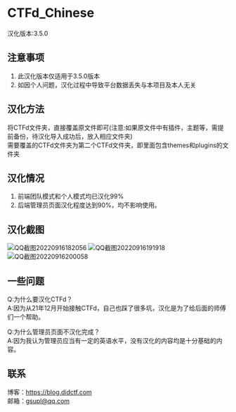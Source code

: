 # CTFd_Chinese
汉化版本:3.5.0
## 注意事项
1. 此汉化版本仅适用于3.5.0版本  
3. 如因个人问题，汉化过程中导致平台数据丢失与本项目及本人无关  

## 汉化方法
将CTFd文件夹，直接覆盖原文件即可(注意:如果原文件中有插件，主题等，需提前备份，待汉化导入成功后，放入相应文件夹)  
需要覆盖的CTFd文件夹为第二个CTFd文件夹，即里面包含themes和plugins的文件夹  

## 汉化情况
1. 前端团队模式和个人模式均已汉化99%   
2. 后端管理员页面汉化程度达到90%，均不影响使用。  

## 汉化截图
![QQ截图20220916182056](https://user-images.githubusercontent.com/90653809/190836894-0d6ee2be-99c2-4079-b635-e9cbfd59c50c.png)
![QQ截图20220916191918](https://user-images.githubusercontent.com/90653809/190836895-4dd30db5-2bf2-46cf-b344-d2b213bd18cd.png)
![QQ截图20220916200058](https://user-images.githubusercontent.com/90653809/190836896-c2e5ab84-c42b-41de-921a-d7f7ace28635.png)


## 一些问题

Q:为什么要汉化CTFd？  
A:因为从21年12月开始接触CTFd，自己也踩了很多坑，汉化是为了给后面的师傅们一个帮助。  

Q:为什么管理员页面不汉化完成？  
A:因为我认为管理员应当有一定的英语水平，没有汉化的内容均是十分基础的内容。   

## 联系
博客：https://blog.didctf.com  
邮箱：gsupl@qq.com  
